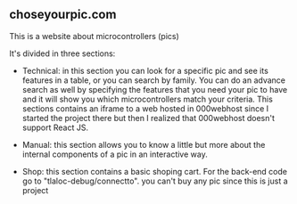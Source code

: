 ## choseyourpic.com

This is a website about microcontrollers (pics)

It's divided in three sections:

- Technical: in this section you can look for a specific pic and see its features in a table, or you can search by family. You can do an advance search as well by specifying the features that you need your pic to have and it will show you which microcontrollers match your criteria. 
              This sections contains an iframe to a web hosted in 000webhost since I started the project there but then I realized that 000webhost doesn't support React JS.
              
- Manual: this section allows you to know a little but more about the internal components of a pic in an interactive way.

- Shop: this section contains a basic shoping cart. For the back-end code go to "tlaloc-debug/connectto".
        you can't buy any pic since this is just a project
